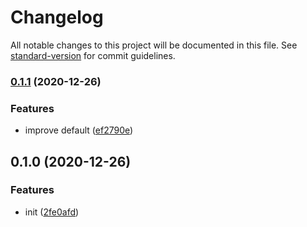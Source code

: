 # Changelog

All notable changes to this project will be documented in this file. See [standard-version](https://github.com/conventional-changelog/standard-version) for commit guidelines.

### [0.1.1](https://github.com/BlackGlory/value-getter/compare/v0.1.0...v0.1.1) (2020-12-26)


### Features

* improve default ([ef2790e](https://github.com/BlackGlory/value-getter/commit/ef2790eeb02161655479b5ab7cb397d2a43c855b))

## 0.1.0 (2020-12-26)


### Features

* init ([2fe0afd](https://github.com/BlackGlory/value-getter/commit/2fe0afdfd1ad45e628b99ec70bc3ce36d1fcc614))
